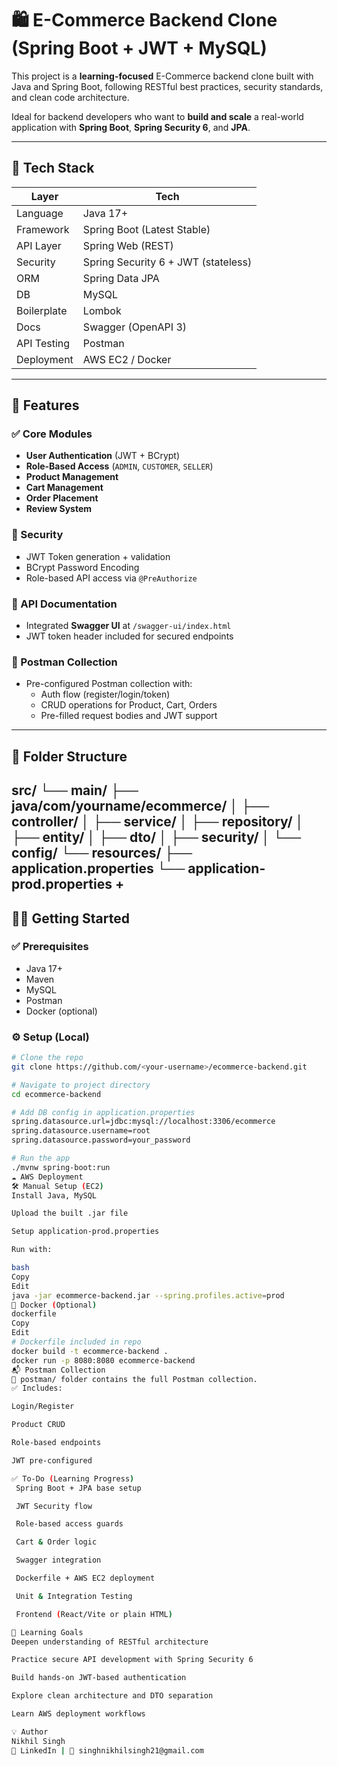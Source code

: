# 🛍️ E-Commerce Backend Clone (Spring Boot + JWT + MySQL)

This project is a **learning-focused** E-Commerce backend clone built with Java and Spring Boot, following RESTful best practices, security standards, and clean code architecture. 

Ideal for backend developers who want to **build and scale** a real-world application with **Spring Boot**, **Spring Security 6**, and **JPA**.

---

## 🚀 Tech Stack

| Layer        | Tech                                  |
|--------------|----------------------------------------|
| Language     | Java 17+                               |
| Framework    | Spring Boot (Latest Stable)            |
| API Layer    | Spring Web (REST)                      |
| Security     | Spring Security 6 + JWT (stateless)    |
| ORM          | Spring Data JPA                        |
| DB           | MySQL                                  |
| Boilerplate  | Lombok                                 |
| Docs         | Swagger (OpenAPI 3)                    |
| API Testing  | Postman                                |
| Deployment   | AWS EC2 / Docker                       |

---

## 🧱 Features

### ✅ Core Modules
- **User Authentication** (JWT + BCrypt)
- **Role-Based Access** (`ADMIN`, `CUSTOMER`, `SELLER`)
- **Product Management**
- **Cart Management**
- **Order Placement**
- **Review System**

### 🔐 Security
- JWT Token generation + validation
- BCrypt Password Encoding
- Role-based API access via `@PreAuthorize`

### 📄 API Documentation
- Integrated **Swagger UI** at `/swagger-ui/index.html`
- JWT token header included for secured endpoints

### 🧪 Postman Collection
- Pre-configured Postman collection with:
  - Auth flow (register/login/token)
  - CRUD operations for Product, Cart, Orders
  - Pre-filled request bodies and JWT support

---

## 📁 Folder Structure

src/
└── main/
├── java/com/yourname/ecommerce/
│ ├── controller/
│ ├── service/
│ ├── repository/
│ ├── entity/
│ ├── dto/
│ ├── security/
│ └── config/
└── resources/
├── application.properties
└── application-prod.properties
+
---

## 🧑‍💻 Getting Started

### ✅ Prerequisites
- Java 17+
- Maven
- MySQL
- Postman
- Docker (optional)

### ⚙️ Setup (Local)
```bash
# Clone the repo
git clone https://github.com/<your-username>/ecommerce-backend.git

# Navigate to project directory
cd ecommerce-backend

# Add DB config in application.properties
spring.datasource.url=jdbc:mysql://localhost:3306/ecommerce
spring.datasource.username=root
spring.datasource.password=your_password

# Run the app
./mvnw spring-boot:run
☁️ AWS Deployment
🛠️ Manual Setup (EC2)
Install Java, MySQL

Upload the built .jar file

Setup application-prod.properties

Run with:

bash
Copy
Edit
java -jar ecommerce-backend.jar --spring.profiles.active=prod
🐳 Docker (Optional)
dockerfile
Copy
Edit
# Dockerfile included in repo
docker build -t ecommerce-backend .
docker run -p 8080:8080 ecommerce-backend
📬 Postman Collection
📁 postman/ folder contains the full Postman collection.
✅ Includes:

Login/Register

Product CRUD

Role-based endpoints

JWT pre-configured

✅ To-Do (Learning Progress)
 Spring Boot + JPA base setup

 JWT Security flow

 Role-based access guards

 Cart & Order logic

 Swagger integration

 Dockerfile + AWS EC2 deployment

 Unit & Integration Testing

 Frontend (React/Vite or plain HTML)

📘 Learning Goals
Deepen understanding of RESTful architecture

Practice secure API development with Spring Security 6

Build hands-on JWT-based authentication

Explore clean architecture and DTO separation

Learn AWS deployment workflows

💡 Author
Nikhil Singh
🔗 LinkedIn | 📧 singhnikhilsingh21@gmail.com
   
